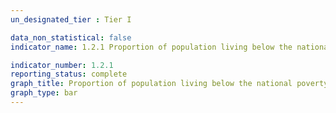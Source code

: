 ```yaml
--- 
un_designated_tier : Tier I

data_non_statistical: false
indicator_name: 1.2.1 Proportion of population living below the national poverty line, by sex and age

indicator_number: 1.2.1
reporting_status: complete
graph_title: Proportion of population living below the national poverty line, by sex 
graph_type: bar
---
```

